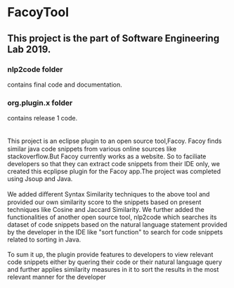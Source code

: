 # FacoyTool

## This project is the part of Software Engineering Lab 2019.<br>
### nlp2code folder
contains final code and documentation.<br>
### org.plugin.x folder
contains release 1 code.<br>
<br><br>
This project is an eclipse plugin to an open source tool,Facoy. Facoy ﬁnds similar java code snippets from various online sources like stackoverflow.But Facoy currently works as a website. So to faciliate developers so that they can extract code snippets from their IDE only, we created this ecplipse plugin for the Facoy app.The project was completed using Jsoup and Java. <br><br>We added diﬀerent Syntax Similarity techniques to the above tool and provided our own similarity score to the snippets based on present techniques like Cosine and Jaccard Similarity. We further added the functionalities of another open source tool, nlp2code which searches its dataset of code snippets based on the natural language statement provided by the developer in the IDE like "sort function" to search for code snippets related to sorting in Java.<br><br>
To sum it up, the plugin provide features to developers to view relevant code snippets either by quering their code or their natural language query and further applies similarity measures in it to sort the results in the most relevant manner for the developer
